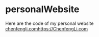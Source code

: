 # personalWebsite
Here are the code of my personal website [chenfengli.com](https://ChenfengLi.com)https://ChenfengLi.com
